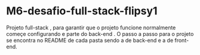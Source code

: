 # M6-desafio-full-stack-flipsy1

Projeto full-stack , para garantir que o projeto funcione normalmente começe configurando e parte do back-end . O passo a passo para o projeto se encontra no README de cada pasta sendo a de back-end e a de front-end.
